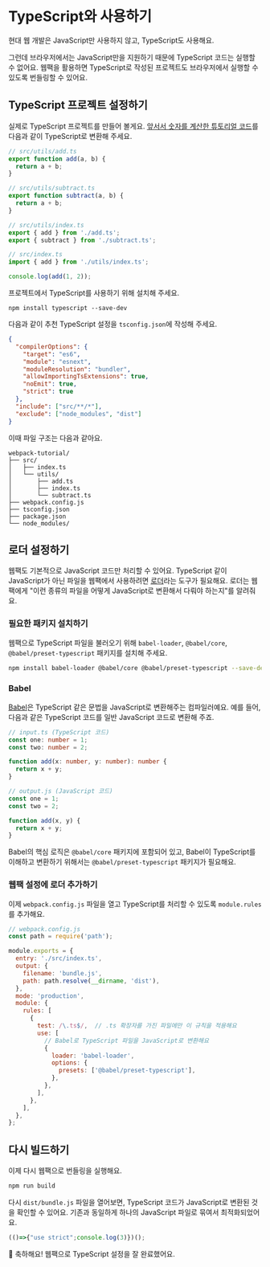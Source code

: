 # TypeScript와 사용하기

현대 웹 개발은 JavaScript만 사용하지 않고, TypeScript도 사용해요.

그런데 브라우저에서는 JavaScript만을 지원하기 때문에 TypeScript 코드는 실행할 수 없어요. 웹팩을 활용하면 TypeScript로 작성된 프로젝트도 브라우저에서 실행할 수 있도록 번들링할 수 있어요.

## TypeScript 프로젝트 설정하기

실제로 TypeScript 프로젝트를 만들어 볼게요. [앞서서 숫자를 계산한 튜토리얼 코드](./basic.md#3-기본-폴더-구조-만들기)를 다음과 같이 TypeScript로 변환해 주세요.

```javascript
// src/utils/add.ts
export function add(a, b) {
  return a + b;
}
```

```javascript
// src/utils/subtract.ts
export function subtract(a, b) {
  return a + b;
}
```

```javascript
// src/utils/index.ts
export { add } from './add.ts';
export { subtract } from './subtract.ts';
```

```javascript
// src/index.ts
import { add } from './utils/index.ts';

console.log(add(1, 2));
```

프로젝트에서 TypeScript를 사용하기 위해 설치해 주세요.

```npm
npm install typescript --save-dev
```

다음과 같이 추천 TypeScript 설정을 `tsconfig.json`에 작성해 주세요.

```json
{
  "compilerOptions": {
    "target": "es6",
    "module": "esnext",
    "moduleResolution": "bundler",
    "allowImportingTsExtensions": true,
    "noEmit": true,
    "strict": true
  },
  "include": ["src/**/*"],             
  "exclude": ["node_modules", "dist"]  
}
```

이때 파일 구조는 다음과 같아요.

```
webpack-tutorial/
├── src/
│   ├── index.ts
│   └── utils/
│       ├── add.ts
│       ├── index.ts
│       └── subtract.ts
├── webpack.config.js
├── tsconfig.json
├── package.json
└── node_modules/
```

## 로더 설정하기

웹팩도 기본적으로 JavaScript 코드만 처리할 수 있어요. TypeScript 같이 JavaScript가 아닌 파일을 웹팩에서 사용하려면 [로더](../reference/loader.md)라는 도구가 필요해요. 로더는 웹팩에게 "이런 종류의 파일을 어떻게 JavaScript로 변환해서 다뤄야 하는지"를 알려줘요.

### 필요한 패키지 설치하기

웹팩으로 TypeScript 파일을 불러오기 위해 `babel-loader`, `@babel/core`, `@babel/preset-typescript` 패키지를 설치해 주세요.

```bash
npm install babel-loader @babel/core @babel/preset-typescript --save-dev
```

### Babel

[Babel](https://babeljs.io)은 TypeScript 같은 문법을 JavaScript로 변환해주는 컴파일러예요. 예를 들어, 다음과 같은 TypeScript 코드를 일반 JavaScript 코드로 변환해 주죠.

```typescript
// input.ts (TypeScript 코드)
const one: number = 1;
const two: number = 2;

function add(x: number, y: number): number {
  return x + y;
}
```

```javascript
// output.js (JavaScript 코드)
const one = 1;
const two = 2;

function add(x, y) {
  return x + y;
}
```

Babel의 핵심 로직은 `@babel/core` 패키지에 포함되어 있고, Babel이 TypeScript를 이해하고 변환하기 위해서는 `@babel/preset-typescript` 패키지가 필요해요. 

### 웹팩 설정에 로더 추가하기

이제 `webpack.config.js` 파일을 열고 TypeScript를 처리할 수 있도록 `module.rules` 를 추가해요. 

```js 11-26
// webpack.config.js
const path = require('path');

module.exports = {
  entry: './src/index.ts',
  output: {
    filename: 'bundle.js',
    path: path.resolve(__dirname, 'dist'),
  },
  mode: 'production',
  module: {
    rules: [
      {
        test: /\.ts$/,  // .ts 확장자를 가진 파일에만 이 규칙을 적용해요
        use: [
          // Babel로 TypeScript 파일을 JavaScript로 변환해요
          { 
            loader: 'babel-loader',
            options: {
              presets: ['@babel/preset-typescript'],
            },
          },
        ],
      },
    ],
  },
};
```

## 다시 빌드하기 ​

이제 다시 웹팩으로 번들링을 실행해요.

```bash
npm run build
```

다시 `dist/bundle.js` 파일을 열어보면, TypeScript 코드가 JavaScript로 변환된 것을 확인할 수 있어요. 기존과 동일하게 하나의 JavaScript 파일로 묶여서 최적화되었어요.

```javascript
(()=>{"use strict";console.log(3)})();
```

🎉 축하해요! 웹팩으로 TypeScript 설정을 잘 완료했어요. 